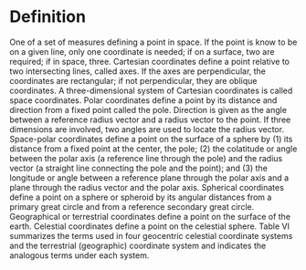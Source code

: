 # Definition

One of a set of measures defining a point in space. If the point is know
to be on a given line, only one coordinate is needed; if on a surface,
two are required; if in space, three. Cartesian coordinates define a
point relative to two intersecting lines, called axes. If the axes are
perpendicular, the coordinates are rectangular; if not perpendicular,
they are oblique coordinates. A three-dimensional system of Cartesian
coordinates is called space coordinates. Polar coordinates define a
point by its distance and direction from a fixed point called the pole.
Direction is given as the angle between a reference radius vector and a
radius vector to the point. If three dimensions are involved, two angles
are used to locate the radius vector. Space-polar coordinates define a
point on the surface of a sphere by (1) its distance from a fixed point
at the center, the pole; (2) the colatitude or angle between the polar
axis (a reference line through the pole) and the radius vector (a
straight line connecting the pole and the point); and (3) the longitude
or angle between a reference plane through the polar axis and a plane
through the radius vector and the polar axis. Spherical coordinates
define a point on a sphere or spheroid by its angular distances from a
primary great circle and from a reference secondary great circle.
Geographical or terrestrial coordinates define a point on the surface of
the earth. Celestial coordinates define a point on the celestial sphere.
Table VI summarizes the terms used in four geocentric celestial
coordinate systems and the terrestrial (geographic) coordinate system
and indicates the analogous terms under each system.
